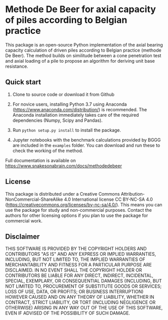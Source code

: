 Methode De Beer for axial capacity of piles according to Belgian practice
============================================================================

This package is an open-source Python implementation of the axial bearing capacity
calculation of driven piles according to Belgian practice (methode De Beer).
The method builds on similitude between a cone penetration test and axial loading
of a pile to propose an algorithm for deriving unit base resistance.

Quick start
-----------

1. Clone to source code or download it from Github

2. For novice users, installing Python 3.7 using Anaconda (https://www.anaconda.com/distribution/) is recommended.
The Anaconda installation immediately takes care of the required dependencies (Numpy, Scipy and Pandas).

3. Run `python setup.py install` to install the package.

4. Jupyter notebooks with the benchmark calculations provided by BGGG are included in the `examples` folder.
You can download and run these to check the working of the method.

Full documentation is available on https://www.snakesonabrain.com/docs/methodedebeer

License
---------

This package is distributed under a Creative Commons Attribution-NonCommercial-ShareAlike 4.0 International license 
CC BY-NC-SA 4.0 (https://creativecommons.org/licenses/by-nc-sa/4.0/).
This means you can use the package for study and non-commercial purposes.
Contact the authors for other licensing options if you plan to use the package
for commercial work.

Disclaimer
-----------

THIS SOFTWARE IS PROVIDED BY THE COPYRIGHT HOLDERS AND CONTRIBUTORS "AS IS" AND ANY EXPRESS OR IMPLIED WARRANTIES, INCLUDING, BUT NOT LIMITED TO, THE IMPLIED WARRANTIES OF MERCHANTABILITY AND FITNESS FOR A PARTICULAR PURPOSE ARE DISCLAIMED. IN NO EVENT SHALL THE COPYRIGHT HOLDER OR CONTRIBUTORS BE LIABLE FOR ANY DIRECT, INDIRECT, INCIDENTAL, SPECIAL, EXEMPLARY, OR CONSEQUENTIAL DAMAGES (INCLUDING, BUT NOT LIMITED TO, PROCUREMENT OF SUBSTITUTE GOODS OR SERVICES; LOSS OF USE, DATA, OR PROFITS; OR BUSINESS INTERRUPTION) HOWEVER CAUSED AND ON ANY THEORY OF LIABILITY, WHETHER IN CONTRACT, STRICT LIABILITY, OR TORT (INCLUDING NEGLIGENCE OR OTHERWISE) ARISING IN ANY WAY OUT OF THE USE OF THIS SOFTWARE, EVEN IF ADVISED OF THE POSSIBILITY OF SUCH DAMAGE.
